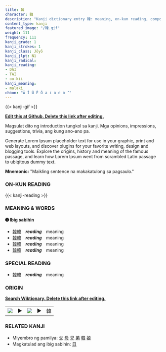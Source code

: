 ```yaml
---
title: 韓
character: 韓
description: "Kanji dictionary entry 韓: meaning, on-kun reading, compounds, origin, related kanji"
content_type: kanji
featured_image: "/韓.gif"
weight: 111
frequency: 111
kanji_grade: 1
kanji_strokes: 1
kanji_class: Jōyō
kanji_jlpt: N1
kanji_radical: 
kanji_reading: 
- DAI
- TAI
- oo-kii
kanji_meaning:
- malaki
chōon: "Ā Ī Ū Ē Ō ā ī ū ē ō ’"
---
```

[//]: # (Don't edit the line below. Kanji animated GIF code is automatically generated.)
{{< kanji-gif >}}

[//]: # (Edit below this line.)

**[Edit this at Github. Delete this link after editing.](https://github.com/tim0g/tim/tree/main/content/kanji/韓/index.md)**

Magsulat dito ng introduction tungkol sa kanji. Mga opinions, impressions, suggestions, trivia, ang kung ano-ano pa.

Generate Lorem Ipsum placeholder text for use in your graphic, print and web layouts, and discover plugins for your favorite writing, design and blogging tools. Explore the origins, history and meaning of the famous passage, and learn how Lorem Ipsum went from scrambled Latin passage to ubiqitous dummy text.
 
**Mnemonic:** "Maikling sentence na makakatulong sa pagsaulo."

### ON-KUN READING

[//]: # (Don't edit the line below. ON-KUN READING code is automatically generated.)
{{< kanji-reading >}}

### MEANING & WORDS

#### ➊ **Ibig sabihin**
  - [韓](../韓)[韓](../韓)　***reading***　meaning
  - [韓](../韓)[韓](../韓)　***reading***　meaning
  - [韓](../韓)[韓](../韓)　***reading***　meaning
  - [韓](../韓)[韓](../韓)　***reading***　meaning

### SPECIAL READING
  - [韓](../韓)[韓](../韓)　***reading***　meaning

### ORIGIN

**[Search Wiktionary. Delete this link after editing.](https://wiktionary.org/wiki/韓)**
<table class="kanji-table"><tr><td>
<img src="60px-韓-bronze.svg.png">
</td><td>▶</td><td>
<img src="60px-韓-oracle.svg.png">
</td><td>▶</td>
<td class="kanji-origin">韓</td>
</tr></table>

### RELATED KANJI
- Miyembro ng pamilya: [父](../父) [母](../母) [兄](../兄) [弟](../弟) [韓](../韓) [娘](../娘)
- Magkatulad ang ibig sabihin: [日](../日)
